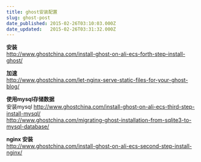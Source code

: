 ```yaml
---
title: ghost安装配置
slug: ghost-post
date_published: 2015-02-26T03:10:03.000Z
date_updated:   2015-02-26T03:31:32.000Z
---
```


**安装**  
http://www.ghostchina.com/install-ghost-on-ali-ecs-forth-step-install-ghost/

**加速**  
http://www.ghostchina.com/let-nginx-serve-static-files-for-your-ghost-blog/

**使用mysql存储数据**  
安装mysql http://www.ghostchina.com/install-ghost-on-ali-ecs-third-step-install-mysql/  
http://www.ghostchina.com/migrating-ghost-installation-from-sqlite3-to-mysql-database/

**nginx 安装**  
http://www.ghostchina.com/install-ghost-on-ali-ecs-second-step-install-nginx/



